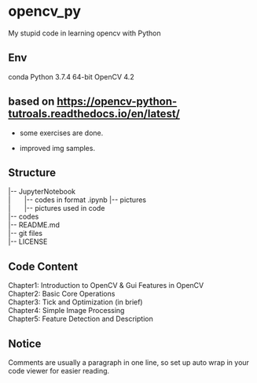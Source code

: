 # opencv_py

My stupid code in learning opencv with Python

## Env

conda Python 3.7.4 64-bit
OpenCV 4.2

## based on https://opencv-python-tutroals.readthedocs.io/en/latest/  

- some exercises are done.  

- improved img samples.

## Structure

|-- JupyterNotebook  
|&emsp;&emsp;|-- codes in format .ipynb
|-- pictures  
|&emsp;&emsp;|-- pictures used in code  
|-- codes  
|-- README.md  
|-- git files  
|-- LICENSE  
 
## Code Content

Chapter1: Introduction to OpenCV & Gui Features in OpenCV  
Chapter2: Basic Core Operations  
Chapter3: Tick and Optimization (in brief)  
Chapter4: Simple Image Processing  
Chapter5: Feature Detection and Description  

## Notice

Comments are usually a paragraph in one line, so set up auto wrap in your code viewer for easier reading.  
